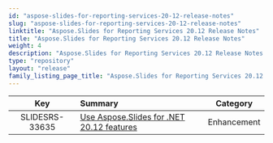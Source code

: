 ```yaml
---
id: "aspose-slides-for-reporting-services-20-12-release-notes"
slug: "aspose-slides-for-reporting-services-20-12-release-notes"
linktitle: "Aspose.Slides for Reporting Services 20.12 Release Notes"
title: "Aspose.Slides for Reporting Services 20.12 Release Notes"
weight: 4
description: "Aspose.Slides for Reporting Services 20.12 Release Notes – the latest updates and fixes."
type: "repository"
layout: "release"
family_listing_page_title: "Aspose.Slides for Reporting Services 20.12 Release Notes"
---
```


|**Key** |**Summary** |**Category** |
| :-: | :- | :-: |
|SLIDESRS-33635|[Use Aspose.Slides for .NET 20.12 features](https://docs.aspose.com/slides/net/aspose-slides-for-net-20-12-release-notes/)|Enhancement|

